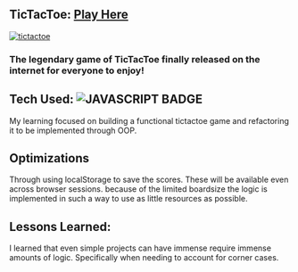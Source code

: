 ## TicTacToe: <a href="https://tictactoekevin.netlify.app" target="_blank">Play Here</a>
<a href="https://tictactoekevin.netlify.app" target="_blank">![tictactoe](https://user-images.githubusercontent.com/94518833/167862745-8c90603a-ea7e-4846-91ad-ebeee85ed1f2.gif)</a>

### The legendary game of TicTacToe finally released on the internet for everyone to enjoy!

## Tech Used: ![JAVASCRIPT BADGE](https://img.shields.io/static/v1?label=|&message=JAVASCRIPT&color=3c7f5d&style=plastic&logo=javascript)

My learning focused on building a functional tictactoe game and refactoring it to be implemented through OOP.

## Optimizations

Through using localStorage to save the scores. These will be available even across browser sessions. because of the limited boardsize the logic is implemented in such a way to use as little resources as possible.

## Lessons Learned:

I learned that even simple projects can have immense require immense amounts of logic. Specifically when needing to account for corner cases.
